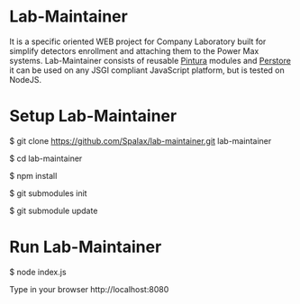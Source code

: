 Lab-Maintainer
================
It is a specific oriented WEB project for Company Laboratory built for simplify detectors enrollment and attaching them
to the Power Max systems. Lab-Maintainer consists of reusable 
[Pintura](http://www.google.com/maps?f=q&source=s_q&hl=en&geocode=&q=pintura&sll=40.554798,-111.881839&sspn=0.009211,0.016351&ie=UTF8&hq=&hnear=Pintura,+Washington,+Utah&ll=37.31666,-113.171539&spn=0.308538,0.523224&t=p&z=11) modules and 
[Perstore](http://github.com/persvr/perstore) it can be used on any 
JSGI compliant JavaScript platform, but is tested on NodeJS.

Setup Lab-Maintainer
=================

$ git clone https://github.com/Spalax/lab-maintainer.git lab-maintainer

$ cd lab-maintainer

$ npm install

$ git submodules init

$ git submodule update

Run Lab-Maintainer
==============================

$ node index.js

Type in your browser http://localhost:8080